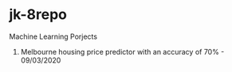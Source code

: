 # jk-8repo
Machine Learning Porjects
1) Melbourne housing price predictor with an accuracy of 70% - 09/03/2020
